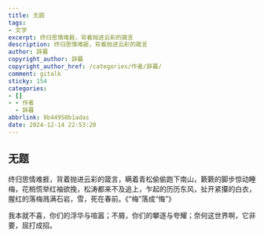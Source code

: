 ```yaml
---
title: 无题
tags:
- 文学
excerpt: 终归思情难捱，背着抛进云彩的箴言
description: 终归思情难捱，背着抛进云彩的箴言
author: 辞暮
copyright_author: 辞暮
copyright_author_href: /categories/作者/辞暮/
comment: gitalk
sticky: 154
categories:
- []
- - 作者
  - 辞暮
abbrlink: 9b44950b1adas
date: 2024-12-14 22:53:20
---
```

## 无题

终归思情难捱，背着抛进云彩的箴言，瞒着青松偷偷跑下南山，簌簌的脚步惊动睡梅，花梢慌举红袖欲挽，松涛都来不及追上，乍起的历历东风，扯开紧攥的白衣，腥红的落梅溅满石岩，雪，死在春前。《“梅”落成“悔”》

我本就不喜，你们的浮华与喧嚣；不屑，你们的攀逐与夸耀；奈何这世界啊，它非要，屈打成招。